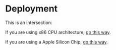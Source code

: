 # Deployment

This is an intersection:

If you are using x86 CPU architecture, [go this way](./04a_deployment_x86.md).

If you are using a Apple Silicon Chip, [go this way](./04b_deployment_mac.md).

